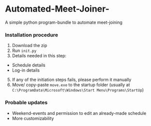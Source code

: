 # Automated-Meet-Joiner-
A simple python program-bundle to automate meet-joining

### Installation procedure
1. Download the zip
2. Run ```init.py```
3. Details needed in this step:
- Schedule details 
- Log-in details
5. If any of the initiation steps fails, please perform it manually
6. Move/ copy-paste ```move.exe``` to the startup folder (usually at ```C:\ProgramData\Microsoft\Windows\Start Menu\Programs\StartUp```)

### Probable updates
- Weekend-events and permission to edit an already-made schedule
- More customizability 
